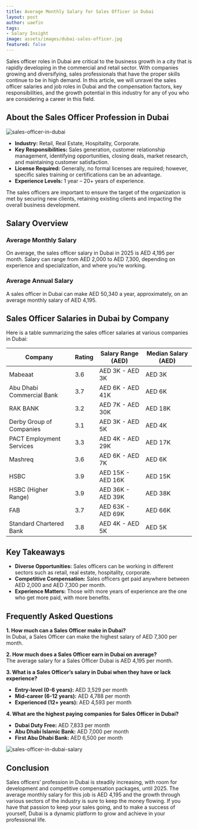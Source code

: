 ```yaml
---
title: Average Monthly Salary for Sales Officer in Dubai
layout: post
author: uaefin
tags:
- Salary Insight
image: assets/images/dubai-sales-officer.jpg
featured: false
---
```


Sales officer roles in Dubai are critical to the business growth in a city that is rapidly developing in the commercial and retail sector. With companies growing and diversifying, sales professionals that have the proper skills continue to be in high demand. In this article, we will unravel the sales officer salaries and job roles in Dubai and the compensation factors, key responsibilities, and the growth potential in this industry for any of you who are considering a career in this field.

## About the Sales Officer Profession in Dubai

![sales-officer-in-dubai](https://uaemoney.ae/wp-content/uploads/2025/01/Sales-Officer-in-Dubai.jpg)

- **Industry:** Retail, Real Estate, Hospitality, Corporate.
- **Key Responsibilities:** Sales generation, customer relationship management, identifying opportunities, closing deals, market research, and maintaining customer satisfaction.
- **License Required:** Generally, no formal licenses are required; however, specific sales training or certifications can be an advantage.
- **Experience Levels:** 1 year – 20+ years of experience.
  
The sales officers are important to ensure the target of the organization is met by securing new clients, retaining existing clients and impacting the overall business development.

## Salary Overview
### Average Monthly Salary
On average, the sales officer salary in Dubai in 2025 is AED 4,195 per month. Salary can range from AED 2,000 to AED 7,300, depending on experience and specialization, and where you’re working.

### Average Annual Salary
A sales officer in Dubai can make AED 50,340 a year, approximately, on an average monthly salary of AED 4,195.

## Sales Officer Salaries in Dubai by Company
Here is a table summarizing the sales officer salaries at various companies in Dubai:

| Company | Rating | Salary Range (AED) | Median Salary (AED) |
|---------|--------|--------------------|----------------------|
| Mabeaat | 3.6 | AED 3K - AED 3K | AED 3K |
| Abu Dhabi Commercial Bank | 3.7 | AED 6K - AED 41K | AED 6K |
| RAK BANK | 3.2 | AED 7K - AED 30K | AED 18K |
| Derby Group of Companies | 3.1 | AED 3K - AED 5K | AED 4K |
| PACT Employment Services | 3.3 | AED 4K - AED 29K | AED 17K |
| Mashreq | 3.6 | AED 6K - AED 7K | AED 6K |
| HSBC | 3.9 | AED 15K - AED 16K | AED 15K |
| HSBC (Higher Range) | 3.9 | AED 36K - AED 39K | AED 38K |
| FAB | 3.7 | AED 63K - AED 69K | AED 66K |
| Standard Chartered Bank | 3.8 | AED 4K - AED 5K | AED 5K |

## Key Takeaways
- **Diverse Opportunities:** Sales officers can be working in different sectors such as retail, real estate, hospitality, corporate.
- **Competitive Compensation:** Sales officers get paid anywhere between AED 2,000 and AED 7,300 per month.
- **Experience Matters:** Those with more years of experience are the one who get more paid, with more benefits.

## Frequently Asked Questions
**1. How much can a Sales Officer make in Dubai?**  
   In Dubai, a Sales Officer can make the highest salary of AED 7,300 per month.

**2. How much does a Sales Officer earn in Dubai on average?**  
   The average salary for a Sales Officer Dubai is AED 4,195 per month.

**3. What is a Sales Officer’s salary in Dubai when they have or lack experience?**  
   - **Entry-level (0-6 years):** AED 3,529 per month
   - **Mid-career (6-12 years):** AED 4,788 per month
   - **Experienced (12+ years):** AED 4,593 per month

**4. What are the highest paying companies for Sales Officer in Dubai?**  
   - **Dubai Duty Free:** AED 7,833 per month
   - **Abu Dhabi Islamic Bank:** AED 7,000 per month
   - **First Abu Dhabi Bank:** AED 6,500 per month

![sales-officer-in-dubai-salary](https://uaemoney.ae/wp-content/uploads/2025/01/Sales-Officer-in-Dubai-Salary.jpg)

## Conclusion
Sales officers’ profession in Dubai is steadily increasing, with room for development and competitive compensation packages, until 2025. The average monthly salary for this job is AED 4,195 and the growth through various sectors of the industry is sure to keep the money flowing. If you have that passion to keep your sales going, and to make a success of yourself, Dubai is a dynamic platform to grow and achieve in your professional life.
